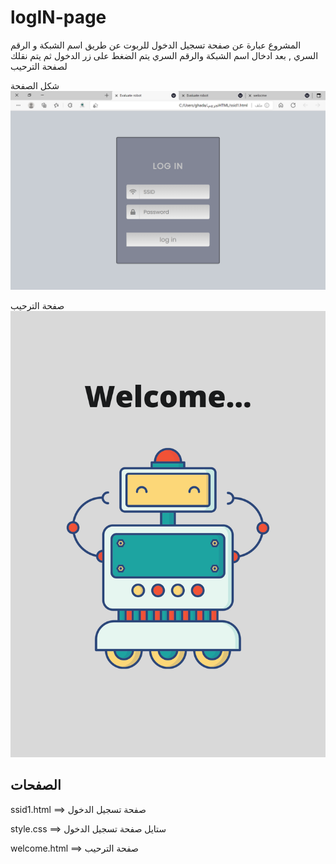 # logIN-page
المشروع عبارة عن صفحة تسجيل الدخول للربوت عن طريق اسم الشبكة و الرقم السري , بعد ادخال اسم الشبكة والرقم السري
 يتم الضغط على زر الدخول ثم يتم نقلك لصفحة الترحيب 

شكل الصفحة 
![robotpage](https://github.com/ghadah381/LogIN-page/blob/main/webpage.png)

صفحة الترحيب 
![welcomepage](https://github.com/ghadah381/LogIN-page/blob/main/welcome.png)

## الصفحات
ssid1.html ==> صفحة تسجيل الدخول 

style.css ==> ستايل صفحة تسجيل الدخول 

welcome.html ==> صفحة الترحيب 
